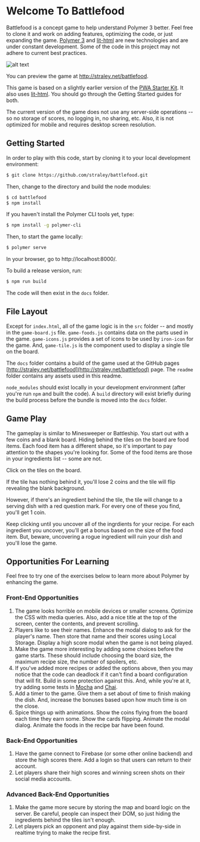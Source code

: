 # Welcome To Battlefood

Battlefood is a concept game to help understand Polymer 3 better. Feel free to clone it and work on adding features, optimizing the code, or just expanding the game. [Polymer 3](https://www.polymer-project.org/) and [lit-html](https://lit-html.polymer-project.org/) are new technologies and are under constant development. Some of the code in this project may not adhere to current best practices.

![alt text](https://github.com/straley/battlefood/blob/master/readme/gameplay.png?raw=true "Example Game")

You can preview the game at http://straley.net/battlefood.

This game is based on a slightly earlier version of the [PWA Starter Kit](https://pwa-starter-kit.polymer-project.org/). It also uses [lit-html](https://lit-html.polymer-project.org/). You should go through the Getting Started guides for both.

The current version of the game does not use any server-side operations -- so no storage of scores, no logging in, no sharing, etc. Also, it is not optimized for mobile and requires desktop screen resolution.

## Getting Started

In order to play with this code, start by cloning it to your local development environment:

```bash
$ git clone https://github.com/straley/battlefood.git
```

Then, change to the directory and build the node modules:

```bash
$ cd battlefood
$ npm install
```

If you haven't install the Polymer CLI tools yet, type:

```bash
$ npm install -g polymer-cli
```

Then, to start the game locally:

```bash
$ polymer serve
```

In your browser, go to http://localhost:8000/.

To build a release version, run:

```bash
$ npm run build
```

The code will then exist in the `docs` folder.

## File Layout

Except for `index.html`, all of the game logic is in the `src` folder -- and mostly in the `game-board.js` file. `game-foods.js` contains data on the parts used in the game. `game-icons.js` provides a set of icons to be used by `iron-icon` for the game. And, `game-tile.js` is the component used to display a single tile on the board.

The `docs` folder contains a build of the game used at the GitHub pages [http://straley.net/battlefood](http://straley.net/battlefood) page. The `readme` folder contains any assets used in this readme.

`node_modules` should exist locally in your development environment (after you're run `npm` and built the code). A `build` directory will exist briefly during the build process before the bundle is moved into the `docs` folder.

## Game Play

The gameplay is similar to Minesweeper or Battleship. You start out with a few coins and a blank board. Hiding behind the tiles on the board are food items. Each food item has a different shape, so it's important to pay attention to the shapes you're looking for. Some of the food items are those in your ingredients list -- some are not.

Click on the tiles on the board.

If the tile has nothing behind it, you'll lose 2 coins and the tile will flip revealing the blank background.

However, if there's an ingredient behind the tile, the tile will change to a serving dish with a red question mark. For every one of these you find, you'll get 1 coin.

Keep clicking until you uncover all of the ingrdients for your recipe. For each ingredient you uncover, you'll get a bonus based on the size of the food item. But, beware, uncovering a rogue ingredient will ruin your dish and you'll lose the game.

## Opportunities For Learning

Feel free to try one of the exercises below to learn more about Polymer by enhancing the game.

### Front-End Opportunities

1. The game looks horrible on mobile devices or smaller screens. Optimize the CSS with media queries. Also, add a nice title at the top of the screen, center the contents, and prevent scrolling.
2. Players like to see their names. Enhance the modal dialog to ask for the player's name. Then store that name and their scores using Local Storage. Display a high score modal when the game is not being played.
3. Make the game more interesting by adding some choices before the game starts. These should include choosing the board size, the maximum recipe size, the number of spoilers, etc.
4. If you've added more recipes or added the options above, then you may notice that the code can deadlock if it can't find a board configuration that will fit. Build in some protection against this. And, while you're at it, try adding some tests in [Mocha](https://mochajs.org/) and [Chai](https://www.chaijs.com/).
5. Add a timer to the game. Give them a set about of time to finish making the dish. And, increase the bonuses based upon how much time is on the close.
6. Spice things up with animations. Show the coins flying from the board each time they earn some. Show the cards flipping. Animate the modal dialog. Animate the foods in the recipe bar have been found.

### Back-End Opportunities

1. Have the game connect to Firebase (or some other online backend) and store the high scores there. Add a login so that users can return to their account.
2. Let players share their high scores and winning screen shots on their social media accounts.

### Advanced Back-End Opportunities

1. Make the game more secure by storing the map and board logic on the server. Be careful, people can inspect their DOM, so just hiding the ingredients behind the tiles isn't enough.
2. Let players pick an opponent and play against them side-by-side in realtime trying to make the recipe first.

